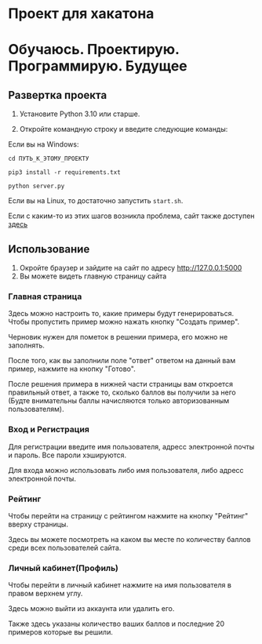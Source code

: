 # Проект для хакатона
# Обучаюсь. Проектирую. Программирую. Будущее

## Развертка проекта
1. Установите Python 3.10 или старше.

2. Откройте командную строку и введите следующие команды:

Если вы на Windows:

`cd ПУТЬ_К_ЭТОМУ_ПРОЕКТУ`

`pip3 install -r requirements.txt`

`python server.py`

Если вы на Linux, то достаточно запустить `start.sh`.

Если с каким-то из этих шагов возникла проблема, сайт также доступен [здесь](https://math-generator-169-spb.glitch.me/index)
## Использование

1. Окройте браузер и зайдите на сайт по адресу http://127.0.0.1:5000
2. Вы можете видеть главную страницу сайта

### Главная страница
Здесь можно настроить то, какие примеры будут генерироваться. Чтобы пропустить пример можно нажать кнопку "Создать пример". 

Черновик нужен для пометок в решении примера, его можно не заполнять.

После того, как вы заполнили поле "ответ" ответом на данный вам пример, нажмите на кнопку "Готово".

После решения примера в нижней части страницы вам откроется правильный ответ, а также то, сколько баллов вы получили за него (Будте внимательны баллы начисляются только авторизованным пользователям).

### Вход и Регистрация
Для регистрации введите имя пользователя, адресс электронной почты и пароль. Все пароли хэшируются.

Для входа можно использовать либо имя пользователя, либо адресс электронной почты.

### Рейтинг
Чтобы перейти на страницу с рейтингом нажмите на кнопку "Рейтинг" вверху страницы.

Здесь вы можете посмотреть на каком вы месте по количеству баллов среди всех пользователей сайта.

### Личный кабинет(Профиль)

Чтобы перейти в личный кабинет нажмите на имя пользователя в правом верхнем углу.

Здесь можно выйти из аккаунта или удалить его. 

Также здесь указаны количество ваших баллов и последние 20 примеров которые вы решили.